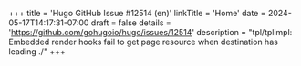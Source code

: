 +++
title = 'Hugo GitHub Issue #12514 (en)'
linkTitle = 'Home'
date = 2024-05-17T14:17:31-07:00
draft = false
details = 'https://github.com/gohugoio/hugo/issues/12514'
description = "tpl/tplimpl: Embedded render hooks fail to get page resource when destination has leading ./"
+++
